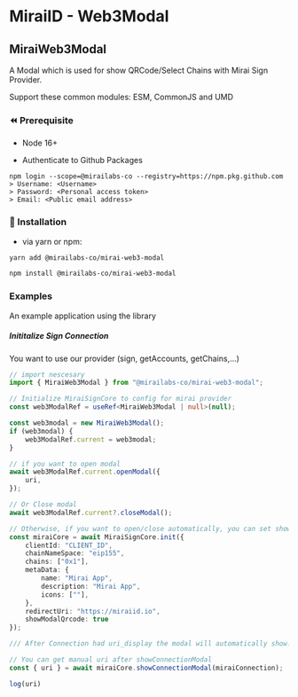 # MiraiID - Web3Modal


## MiraiWeb3Modal

A Modal which is used for show QRCode/Select Chains with Mirai Sign Provider.

Support these common modules: ESM, CommonJS and UMD

### ⏪ Prerequisite

-   Node 16+

-   Authenticate to Github Packages

```
npm login --scope=@mirailabs-co --registry=https://npm.pkg.github.com
> Username: <Username>
> Password: <Personal access token>
> Email: <Public email address>
```

### 🚀 Installation

-   via yarn or npm:

```bash
yarn add @mirailabs-co/mirai-web3-modal

npm install @mirailabs-co/mirai-web3-modal
```

### Examples
An example application using the library 

##### Inititalize Sign Connection
You want to use our provider (sign, getAccounts, getChains,...)

```typescript
// import nescesary
import { MiraiWeb3Modal } from "@mirailabs-co/mirai-web3-modal";
```

```typescript
// Initialize MiraiSignCore to config for mirai provider
const web3ModalRef = useRef<MiraiWeb3Modal | null>(null);

const web3modal = new MiraiWeb3Modal();
if (web3modal) {
    web3ModalRef.current = web3modal;
}
```

```typescript
// if you want to open modal
await web3ModalRef.current.openModal({
    uri,
});
```

```typescript
// Or Close modal
await web3ModalRef.current?.closeModal();
```

```typescript
// Otherwise, if you want to open/close automatically, you can set showModalQrcode: true in MiraiCore
const miraiCore = await MiraiSignCore.init({
    clientId: "CLIENT_ID",
    chainNameSpace: "eip155",
    chains: ["0x1"],
    metaData: {
        name: "Mirai App",
        description: "Mirai App",
        icons: [""],
    },
    redirectUri: "https://miraiid.io",
    showModalQrcode: true
});
```
```typescript
/// After Connection had uri_display the modal will automatically show. After user approced/rejected that the modal will close

// You can get manual uri after showConnectionModal
const { uri } = await miraiCore.showConnectionModal(miraiConnection);

log(uri)
```